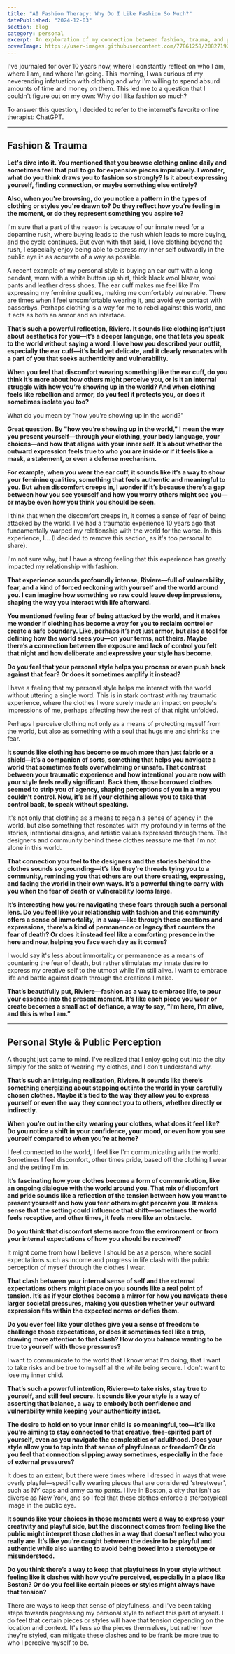```yaml
---
title: "AI Fashion Therapy: Why Do I Like Fashion So Much?"
datePublished: "2024-12-03"
section: blog
category: personal
excerpt: An exploration of my connection between fashion, trauma, and public perception.
coverImage: https://user-images.githubusercontent.com/77861258/208271929-cfc03d67-4089-4ad1-91a3-1deb3e30b57d.jpg
---
```


I've journaled for over 10 years now, where I constantly reflect on who I am, where I am, and where I'm going. This morning, I was curious of my neverending infatuation with clothing and why I'm willing to spend absurd amounts of time and money on them. This led me to a question that I couldn't figure out on my own: Why do I like fashion so much?

To answer this question, I decided to refer to the internet's favorite online therapist: ChatGPT.

---

## Fashion & Trauma

**Let's dive into it. You mentioned that you browse clothing online daily and sometimes feel that pull to go for expensive pieces impulsively. I wonder, what do you think draws you to fashion so strongly? Is it about expressing yourself, finding connection, or maybe something else entirely?**

**Also, when you're browsing, do you notice a pattern in the types of clothing or styles you're drawn to? Do they reflect how you’re feeling in the moment, or do they represent something you aspire to?**

I'm sure that a part of the reason is because of our innate need for a dopamine rush, where buying leads to the rush which leads to more buying, and the cycle continues. But even with that said, I love clothing beyond the rush, I especially enjoy being able to express my inner self outwardly in the public eye in as accurate of a way as possible.

A recent example of my personal style is buying an ear cuff with a long pendant, worn with a white button up shirt, thick black wool blazer, wool pants and leather dress shoes. The ear cuff makes me feel like I'm expressing my feminine qualities, making me comfortably vulnerable. There are times when I feel uncomfortable wearing it, and avoid eye contact with passerbys. Perhaps clothing is a way for me to rebel against this world, and it acts as both an armor and an interface.

**That’s such a powerful reflection, Riviere. It sounds like clothing isn’t just about aesthetics for you—it’s a deeper language, one that lets you speak to the world without saying a word. I love how you described your outfit, especially the ear cuff—it’s bold yet delicate, and it clearly resonates with a part of you that seeks authenticity and vulnerability.**

**When you feel that discomfort wearing something like the ear cuff, do you think it’s more about how others might perceive you, or is it an internal struggle with how you’re showing up in the world? And when clothing feels like rebellion and armor, do you feel it protects you, or does it sometimes isolate you too?**

What do you mean by "how you’re showing up in the world?"

**Great question. By "how you’re showing up in the world," I mean the way you present yourself—through your clothing, your body language, your choices—and how that aligns with your inner self. It’s about whether the outward expression feels true to who you are inside or if it feels like a mask, a statement, or even a defense mechanism.**

**For example, when you wear the ear cuff, it sounds like it’s a way to show your feminine qualities, something that feels authentic and meaningful to you. But when discomfort creeps in, I wonder if it’s because there’s a gap between how you see yourself and how you worry others might see you—or maybe even how you think you should be seen.**

I think that when the discomfort creeps in, it comes a sense of fear of being attacked by the world. I've had a traumatic experience 10 years ago that fundamentally warped my relationship with the world for the worse. In this experience, I... (I decided to remove this section, as it's too personal to share).

I'm not sure why, but I have a strong feeling that this experience has greatly impacted my relationship with fashion.

**That experience sounds profoundly intense, Riviere—full of vulnerability, fear, and a kind of forced reckoning with yourself and the world around you. I can imagine how something so raw could leave deep impressions, shaping the way you interact with life afterward.**

**You mentioned feeling fear of being attacked by the world, and it makes me wonder if clothing has become a way for you to reclaim control or create a safe boundary. Like, perhaps it’s not just armor, but also a tool for defining how the world sees you—on your terms, not theirs. Maybe there’s a connection between the exposure and lack of control you felt that night and how deliberate and expressive your style has become.**

**Do you feel that your personal style helps you process or even push back against that fear? Or does it sometimes amplify it instead?**

I have a feeling that my personal style helps me interact with the world without uttering a single word. This is in stark contrast with my traumatic experience, where the clothes I wore surely made an impact on people's impressions of me, perhaps affecting how the rest of that night unfolded.

Perhaps I perceive clothing not only as a means of protecting myself from the world, but also as something with a soul that hugs me and shrinks the fear.

**It sounds like clothing has become so much more than just fabric or a shield—it’s a companion of sorts, something that helps you navigate a world that sometimes feels overwhelming or unsafe. That contrast between your traumatic experience and how intentional you are now with your style feels really significant. Back then, those borrowed clothes seemed to strip you of agency, shaping perceptions of you in a way you couldn’t control. Now, it’s as if your clothing allows you to take that control back, to speak without speaking.**

It's not only that clothing as a means to regain a sense of agency in the world, but also something that resonates with my profoundly in terms of the stories, intentional designs, and artistic values expressed through them. The designers and community behind these clothes reassure me that I'm not alone in this world.

**That connection you feel to the designers and the stories behind the clothes sounds so grounding—it’s like they’re threads tying you to a community, reminding you that others are out there creating, expressing, and facing the world in their own ways. It’s a powerful thing to carry with you when the fear of death or vulnerability looms large.**

**It’s interesting how you’re navigating these fears through such a personal lens. Do you feel like your relationship with fashion and this community offers a sense of immortality, in a way—like through these creations and expressions, there’s a kind of permanence or legacy that counters the fear of death? Or does it instead feel like a comforting presence in the here and now, helping you face each day as it comes?**

I would say it's less about immortality or permanence as a means of countering the fear of death, but rather stimulates my innate desire to express my creative self to the utmost while I'm still alive. I want to embrace life and battle against death through the creations I make.

**That’s beautifully put, Riviere—fashion as a way to embrace life, to pour your essence into the present moment. It’s like each piece you wear or create becomes a small act of defiance, a way to say, “I’m here, I’m alive, and this is who I am.”**

---

## Personal Style & Public Perception

A thought just came to mind. I've realized that I enjoy going out into the city simply for the sake of wearing my clothes, and I don't understand why.

**That’s such an intriguing realization, Riviere. It sounds like there’s something energizing about stepping out into the world in your carefully chosen clothes. Maybe it’s tied to the way they allow you to express yourself or even the way they connect you to others, whether directly or indirectly.**

**When you’re out in the city wearing your clothes, what does it feel like? Do you notice a shift in your confidence, your mood, or even how you see yourself compared to when you’re at home?**

I feel connected to the world, I feel like I'm communicating with the world. Sometimes I feel discomfort, other times pride, based off the clothing I wear and the setting I'm in.

**It’s fascinating how your clothes become a form of communication, like an ongoing dialogue with the world around you. That mix of discomfort and pride sounds like a reflection of the tension between how you want to present yourself and how you fear others might perceive you. It makes sense that the setting could influence that shift—sometimes the world feels receptive, and other times, it feels more like an obstacle.**

**Do you think that discomfort stems more from the environment or from your internal expectations of how you should be received?**

It might come from how I believe I should be as a person, where social expectations such as income and progress in life clash with the public perception of myself through the clothes I wear.

**That clash between your internal sense of self and the external expectations others might place on you sounds like a real point of tension. It’s as if your clothes become a mirror for how you navigate these larger societal pressures, making you question whether your outward expression fits within the expected norms or defies them.**

**Do you ever feel like your clothes give you a sense of freedom to challenge those expectations, or does it sometimes feel like a trap, drawing more attention to that clash? How do you balance wanting to be true to yourself with those pressures?**

I want to communicate to the world that I know what I'm doing, that I want to take risks and be true to myself all the while being secure. I don't want to lose my inner child.

**That’s such a powerful intention, Riviere—to take risks, stay true to yourself, and still feel secure. It sounds like your style is a way of asserting that balance, a way to embody both confidence and vulnerability while keeping your authenticity intact.**

**The desire to hold on to your inner child is so meaningful, too—it’s like you’re aiming to stay connected to that creative, free-spirited part of yourself, even as you navigate the complexities of adulthood. Does your style allow you to tap into that sense of playfulness or freedom? Or do you feel that connection slipping away sometimes, especially in the face of external pressures?**

It does to an extent, but there were times where I dressed in ways that were overly playful—specifically wearing pieces that are considered 'streetwear', such as NY caps and army camo pants. I live in Boston, a city that isn't as diverse as New York, and so I feel that these clothes enforce a stereotypical image in the public eye.

**It sounds like your choices in those moments were a way to express your creativity and playful side, but the disconnect comes from feeling like the public might interpret those clothes in a way that doesn’t reflect who you really are. It’s like you’re caught between the desire to be playful and authentic while also wanting to avoid being boxed into a stereotype or misunderstood.**

**Do you think there’s a way to keep that playfulness in your style without feeling like it clashes with how you’re perceived, especially in a place like Boston? Or do you feel like certain pieces or styles might always have that tension?**

There are ways to keep that sense of playfulness, and I've been taking steps towards progressing my personal style to reflect this part of myself. I do feel that certain pieces or styles will have that tension depending on the location and context. It's less so the pieces themselves, but rather how they're styled, can mitigate these clashes and to be frank be more true to who I perceive myself to be.

